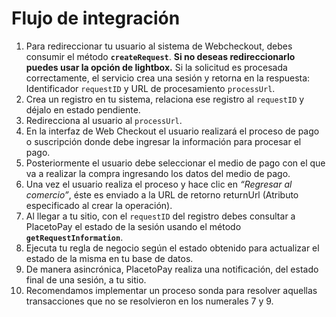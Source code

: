 # Flujo de integración

1. Para redireccionar tu usuario al sistema de Webcheckout, debes consumir el método **`createRequest`**. **Si no deseas redireccionarlo puedes usar la opción de lightbox.**
Si la solicitud es procesada correctamente, el servicio crea una sesión y retorna en la respuesta: Identificador `requestID` y URL de procesamiento `processUrl`.
2. Crea un registro en tu sistema, relaciona ese registro al `requestID` y déjalo en estado pendiente.
3. Redirecciona al usuario al `processUrl`.
4. En la interfaz de Web Checkout el usuario realizará el proceso de pago o suscripción donde debe ingresar la información para procesar el pago.
5. Posteriormente el usuario debe seleccionar el medio de pago con el que va a realizar la compra ingresando los datos del medio de pago.
6. Una vez el usuario realiza el proceso y hace clic en *“Regresar al comercio”*, éste es enviado a la URL de retorno returnUrl (Atributo especificado al crear la operación).
7.	Al llegar a tu sitio, con el `requestID` del registro debes consultar a PlacetoPay el estado de la sesión usando el método **`getRequestInformation`**.
8.	Ejecuta tu regla de negocio según el estado obtenido para actualizar el estado de la misma en tu base de datos.
9.	De manera asincrónica, PlacetoPay realiza una notificación, del estado final de una sesión, a tu sitio.
10.	Recomendamos implementar un proceso sonda para resolver aquellas transacciones que no se resolvieron en los numerales 7 y 9.


